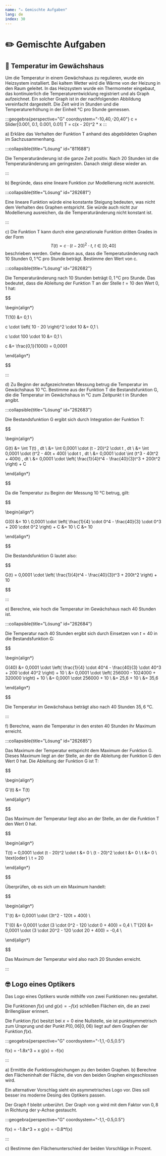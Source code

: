 ```yaml
---
name: "✏️ Gemischte Aufgaben"
lang: de
index: 30
---
```


# ✏️ Gemischte Aufgaben

## 💐 Temperatur im Gewächshaus

Um die Temperatur in einem Gewächshaus zu regulieren, wurde ein Heizsystem installiert. Bei kaltem Wetter wird die Wärme von der Heizung in den Raum geleitet. In das Heizsystem wurde ein Thermometer eingebaut, das kontinuierlich die Temperaturentwicklung registriert und als Graph aufzeichnet. Ein solcher Graph ist in der nachfolgenden Abbildung vereinfacht dargestellt. Die Zeit wird in Stunden und die Temperaturerhöhung in der Einheit °C pro Stunde gemessen.

:::geogebra{perspective="G" coordsystem="-10,40,-20,40"}
c = Slider[0.001, 0.1, 0.001, 0.01]
T = c(x - 20)^2 * x
:::

a) Erkläre das Verhalten der Funktion T anhand des abgebildeten Graphen im Sachzusammenhang.

:::collapsible{title="Lösung" id="811688"}

Die Temperaturänderung ist die ganze Zeit positiv. Nach 20 Stunden ist die Temperaturänderung am geringesten. Danach steigt diese wieder an.

:::

b) Begründe, dass eine lineare Funktion zur Modellierung nicht ausreicht.

:::collapsible{title="Lösung" id="262681"}

Eine lineare Funktion würde eine konstante Steigung bedeuten, was nicht dem Verhalten des Graphen entspricht. Sie würde auch nicht zur Modellierung ausreichen, da die Temperaturänderung nicht konstant ist.

:::

c) Die Funktion T kann durch eine ganzrationale Funktion dritten Grades in der Form 
$$
T(t)=c⋅(t−20)^2⋅t, \ t \in [0;40]
$$ 
beschrieben werden. Gehe davon aus, dass die Temperaturänderung nach 10 Stunden $0,1 \, \text{°C}$ pro Stunde beträgt. Bestimme den Wert von c.

:::collapsible{title="Lösung" id="262682"}

Die Temperaturänderung nach 10 Stunden beträgt $0,1 \, \text{°C}$ pro Stunde. Das bedeutet, dass die Ableitung der Funktion T an der Stelle $t = 10$ den Wert $0,1$ hat:

$$

\begin{align*}

T(10) &= 0,1 \\

c \cdot \left( 10 - 20 \right)^2 \cdot 10 &= 0,1 \\

c \cdot 100 \cdot 10 &= 0,1 \\

c &= \frac{0,1}{1000} = 0,0001

\end{align*}

$$


:::

d) Zu Beginn der aufgezeichneten Messung betrug die Temperatur im Gewächshaus 10 °C. Bestimme aus der Funktion T die Bestandsfunktion G, die die Temperatur im Gewächshaus in °C zum Zeitpunkt t in Stunden angibt.

:::collapsible{title="Lösung" id="262683"}

Die Bestandsfunktion G ergibt sich durch Integration der Funktion T:

$$

\begin{align*}

G(t) &= \int T(t) \, dt \\
&= \int 0,0001 \cdot (t - 20)^2 \cdot t \, dt \\
&= \int 0,0001 \cdot (t^2 - 40t + 400) \cdot t \, dt \\
&= 0,0001 \cdot \int (t^3 - 40t^2 + 400t) \, dt \\
&= 0,0001 \cdot \left( \frac{1}{4}t^4 - \frac{40}{3}t^3 + 200t^2 \right) + C

\end{align*}

$$

Da die Temperatur zu Beginn der Messung 10 °C betrug, gilt:

$$

\begin{align*}

G(0) &= 10 \\
0,0001 \cdot \left( \frac{1}{4} \cdot 0^4 - \frac{40}{3} \cdot 0^3 + 200 \cdot 0^2 \right) + C &= 10 \\
C &= 10

\end{align*}

$$

Die Bestandsfunktion G lautet also:

$$

G(t) = 0,0001 \cdot \left( \frac{1}{4}t^4 - \frac{40}{3}t^3 + 200t^2 \right) + 10

$$

:::

e) Berechne, wie hoch die Temperatur im Gewächshaus nach 40 Stunden ist.

:::collapsible{title="Lösung" id="262684"}

Die Temperatur nach 40 Stunden ergibt sich durch Einsetzen von $t = 40$ in die Bestandsfunktion G:

$$

\begin{align*}

G(40) &= 0,0001 \cdot \left( \frac{1}{4} \cdot 40^4 - \frac{40}{3} \cdot 40^3 + 200 \cdot 40^2 \right) + 10 \\
&= 0,0001 \cdot \left( 256000 - 1024000 + 320000 \right) + 10 \\
&= 0,0001 \cdot 256000 + 10 \\
&= 25,6 + 10 \\
&= 35,6


\end{align*}

$$

Die Temperatur im Gewächshaus beträgt also nach 40 Stunden $35,6$ °C.

:::

f) Berechne, wann die Temperatur in den ersten 40 Stunden ihr Maximum erreicht.

:::collapsible{title="Lösung" id="262685"}

Das Maximum der Temperatur entspricht dem Maximum der Funktion G. Dieses Maximum liegt an der Stelle, an der die Ableitung der Funktion G den Wert 0 hat. Die Ableitung der Funktion G ist T:

$$

\begin{align*}

G'(t) &= T(t)

\end{align*}

$$

Das Maximum der Temperatur liegt also an der Stelle, an der die Funktion T den Wert 0 hat. 

$$ 

\begin{align*}

T(t) = 0,0001 \cdot (t - 20)^2 \cdot t &= 0 \\
(t - 20)^2 \cdot t &= 0 \\
t &= 0 \ \text{oder} \ t = 20

\end{align*}

$$

Überprüfen, ob es sich um ein Maximum handelt:

$$

\begin{align*}

T'(t) &= 0,0001 \cdot (3t^2 - 120t + 400) \\

T'(0) &= 0,0001 \cdot (3 \cdot 0^2 - 120 \cdot 0 + 400) = 0,4 \\
T'(20) &= 0,0001 \cdot (3 \cdot 20^2 - 120 \cdot 20 + 400) = -0,4 \\

\end{align*}

$$

Das Maximum der Temperatur wird also nach 20 Stunden erreicht.

:::

## 🤓 Logo eines Optikers

Das Logo eines Optikers wurde mithilfe von zwei Funktionen neu gestaltet.

Die Funktionen $f(x)$ und $g(x)=-f(x)$ schließen Flächen ein, die an zwei Brillengläser erinnert.

Die Funktion $f(x)$ besitzt bei $x=0$ eine Nullstelle, sie ist punktsymmetrisch zum Ursprung und der Punkt $P(0,06|0,06)$ liegt auf dem Graphen der Funktion $f(x)$.

:::geogebra{perspective="G" coordsystem="-1,1,-0.5,0.5"}

f(x) = -1.8x^3 + x
g(x) = -f(x)

:::

a) Ermittle die Funktionsgleichungen zu den beiden Graphen.
b) Berechne den Flächeninhalt der Fläche, die von den beiden Graphen eingeschlossen wird.

Ein alternativer Vorschlag sieht ein asymmetrisches Logo vor. Dies soll besser ins moderne Desing des Optikers passen.

Der Graph f bleibt unberührt. Der Graph von g wird mit dem Faktor von $0,8$ in Richtung der y-Achse gestaucht.

:::geogebra{perspective="G" coordsystem="-1,1,-0.5,0.5"}

f(x) = -1.8x^3 + x
g(x) = -0.8*f(x)

:::

c) Bestimme den Flächenunterschied der beiden Vorschläge in Prozent.